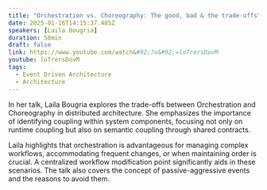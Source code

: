 ```yaml
---
title: "Orchestration vs. Choreography: The good, bad & the trade-offs"
date: 2025-01-16T14:15:37.485Z
speakers: [Laila Bougria]
duration: 58min
draft: false
link: https://www.youtube.com/watch&#92;?v&#92;=loTrersDovM
youtube: loTrersDovM
tags:
  - Event Driven Architecture
  - Architecture
---
```


In her talk, Laila Bougria explores the trade-offs between Orchestration and Choreography in distributed architecture.
She emphasizes the importance of identifying coupling within system components, focusing not only on runtime coupling but also on semantic coupling through shared contracts.

Laila highlights that orchestration is advantageous for managing complex workflows, accommodating frequent changes, or when maintaining order is crucial.
A centralized workflow modification point significantly aids in these scenarios. The talk also covers the concept of passive-aggressive events and the reasons to avoid them.